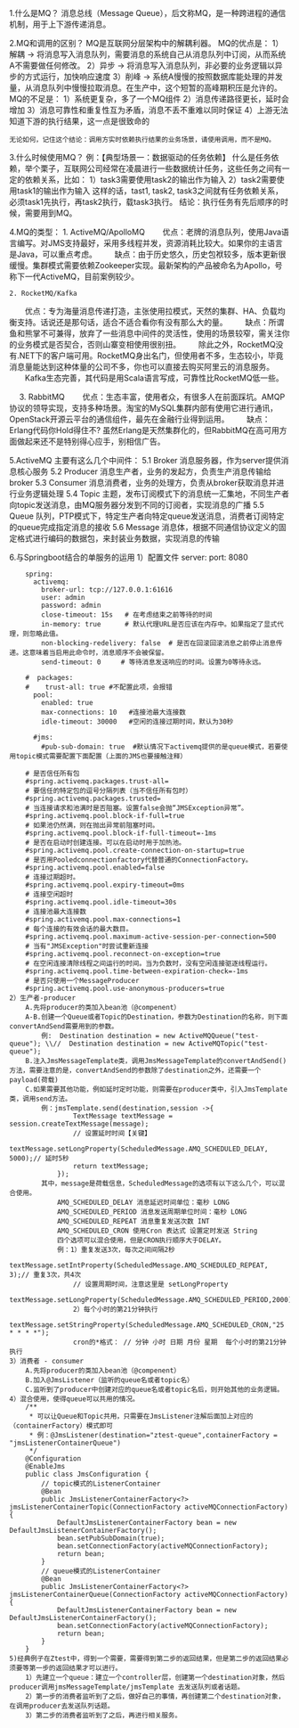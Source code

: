 1.什么是MQ？
	消息总线（Message Queue），后文称MQ，是一种跨进程的通信机制，用于上下游传递消息。

2.MQ和调用的区别？
	MQ是互联网分层架构中的解耦利器。
	MQ的优点是：
	1）解耦 -> 将消息写入消息队列，需要消息的系统自己从消息队列中订阅，从而系统A不需要做任何修改。
	2）异步 -> 将消息写入消息队列，非必要的业务逻辑以异步的方式运行，加快响应速度
	3）削峰 -> 系统A慢慢的按照数据库能处理的并发量，从消息队列中慢慢拉取消息。在生产中，这个短暂的高峰期积压是允许的。
	MQ的不足是：
	1）系统更复杂，多了一个MQ组件
	2）消息传递路径更长，延时会增加
	3）消息可靠性和重复性互为矛盾，消息不丢不重难以同时保证
	4）上游无法知道下游的执行结果，这一点是很致命的
	
	无论如何，记住这个结论：调用方实时依赖执行结果的业务场景，请使用调用，而不是MQ。

3.什么时候使用MQ？
	例：【典型场景一：数据驱动的任务依赖】
		什么是任务依赖，举个栗子，互联网公司经常在凌晨进行一些数据统计任务，这些任务之间有一定的依赖关系，比如：
		1）task3需要使用task2的输出作为输入
		2）task2需要使用task1的输出作为输入
		这样的话，tast1, task2, task3之间就有任务依赖关系，必须task1先执行，再task2执行，载task3执行。
	结论：执行任务有先后顺序的时候，需要用到MQ。

4.MQ的类型：
	1. ActiveMQ/ApolloMQ
　　优点：老牌的消息队列，使用Java语言编写。对JMS支持最好，采用多线程并发，资源消耗比较大。如果你的主语言是Java，可以重点考虑。
　　缺点：由于历史悠久，历史包袱较多，版本更新很缓慢。集群模式需要依赖Zookeeper实现。最新架构的产品被命名为Apollo，号称下一代ActiveMQ，目前案例较少。
 
	2. RocketMQ/Kafka
　　优点：专为海量消息传递打造，主张使用拉模式，天然的集群、HA、负载均衡支持。话说还是那句话，适合不适合看你有没有那么大的量。
　　缺点：所谓鱼和熊掌不可兼得，放弃了一些消息中间件的灵活性，使用的场景较窄，需关注你的业务模式是否契合，否则山寨变相使用很别扭。
　　除此之外，RocketMQ没有.NET下的客户端可用。RocketMQ身出名门，但使用者不多，生态较小，毕竟消息量能达到这种体量的公司不多，你也可以直接去购买阿里云的消息服务。
　　Kafka生态完善，其代码是用Scala语言写成，可靠性比RocketMQ低一些。
 
　	3. RabbitMQ
　　优点：生态丰富，使用者众，有很多人在前面踩坑。AMQP协议的领导实现，支持多种场景。淘宝的MySQL集群内部有使用它进行通讯，OpenStack开源云平台的通信组件，最先在金融行业得到运用。
　　缺点：Erlang代码你Hold得住不? 虽然Erlang是天然集群化的，但RabbitMQ在高可用方面做起来还不是特别得心应手，别相信广告。

5.ActiveMQ
	主要有这么几个中间件：
		5.1 Broker
			消息服务器，作为server提供消息核心服务
		5.2 Producer
			消息生产者，业务的发起方，负责生产消息传输给broker
		5.3 Consumer
			消息消费者，业务的处理方，负责从broker获取消息并进行业务逻辑处理
		5.4 Topic
			主题，发布订阅模式下的消息统一汇集地，不同生产者向topic发送消息，由MQ服务器分发到不同的订阅者，实现消息的广播
		5.5 Queue
			队列，PTP模式下，特定生产者向特定queue发送消息，消费者订阅特定的queue完成指定消息的接收
		5.6 Message
			消息体，根据不同通信协议定义的固定格式进行编码的数据包，来封装业务数据，实现消息的传输

6.与Springboot结合的单服务的运用
	1）配置文件
		server:
		  port: 8080

		spring:
		  activemq:
			broker-url: tcp://127.0.0.1:61616
			user: admin
			password: admin
			close-timeout: 15s   # 在考虑结束之前等待的时间
			in-memory: true      # 默认代理URL是否应该在内存中。如果指定了显式代理，则忽略此值。
			non-blocking-redelivery: false  # 是否在回滚回滚消息之前停止消息传递。这意味着当启用此命令时，消息顺序不会被保留。
			send-timeout: 0     # 等待消息发送响应的时间。设置为0等待永远。

		#  packages:
		#    trust-all: true #不配置此项，会报错
		  pool:
			enabled: true
			max-connections: 10   #连接池最大连接数
			idle-timeout: 30000   #空闲的连接过期时间，默认为30秒

		  #jms:
			#pub-sub-domain: true  #默认情况下activemq提供的是queue模式，若要使用topic模式需要配置下面配置（上面的JMS也要接触注释）

		# 是否信任所有包
		#spring.activemq.packages.trust-all=
		# 要信任的特定包的逗号分隔列表（当不信任所有包时）
		#spring.activemq.packages.trusted=
		# 当连接请求和池满时是否阻塞。设置false会抛“JMSException异常”。
		#spring.activemq.pool.block-if-full=true
		# 如果池仍然满，则在抛出异常前阻塞时间。
		#spring.activemq.pool.block-if-full-timeout=-1ms
		# 是否在启动时创建连接。可以在启动时用于加热池。
		#spring.activemq.pool.create-connection-on-startup=true
		# 是否用Pooledconnectionfactory代替普通的ConnectionFactory。
		#spring.activemq.pool.enabled=false
		# 连接过期超时。
		#spring.activemq.pool.expiry-timeout=0ms
		# 连接空闲超时
		#spring.activemq.pool.idle-timeout=30s
		# 连接池最大连接数
		#spring.activemq.pool.max-connections=1
		# 每个连接的有效会话的最大数目。
		#spring.activemq.pool.maximum-active-session-per-connection=500
		# 当有"JMSException"时尝试重新连接
		#spring.activemq.pool.reconnect-on-exception=true
		# 在空闲连接清除线程之间运行的时间。当为负数时，没有空闲连接驱逐线程运行。
		#spring.activemq.pool.time-between-expiration-check=-1ms
		# 是否只使用一个MessageProducer
		#spring.activemq.pool.use-anonymous-producers=true
	2）生产者-producer
		A.先将producer的类加入bean池（@compenent）
		A-B.创建一个Queue或者Topic的Destination，参数为Destination的名称，则下面convertAndSend需要用到的参数。 
			例:	Destination destination = new ActiveMQQueue("test-queue"); \\//  Destination destination = new ActiveMQTopic("test-queue");
		B.注入JmsMessageTemplate类，调用JmsMessageTemplate的convertAndSend()方法，需要注意的是，convertAndSend的参数除了destination之外，还需要一个payload(荷载)
		C.如果需要其他功能，例如延时定时功能，则需要在producer类中，引入JmsTemplate类，调用send方法。
			例：jmsTemplate.send(destination,session ->{
					TextMessage textMessage = session.createTextMessage(message);
					// 设置延时时间【关键】
					textMessage.setLongProperty(ScheduledMessage.AMQ_SCHEDULED_DELAY, 5000);// 延时5秒
					return textMessage;
				});
			其中，message是荷载信息，ScheduledMessage的选项有以下这么几个，可以混合使用。
				AMQ_SCHEDULED_DELAY 消息延迟时间单位：毫秒 LONG
				AMQ_SCHEDULED_PERIOD 消息发送周期单位时间：毫秒 LONG
				AMQ_SCHEDULED_REPEAT 消息重复发送次数 INT
				AMQ_SCHEDULED_CRON 使用Cron 表达式 设置定时发送 String
				四个选项可以混合使用，但是CRON执行顺序大于DELAY。
				例：1）重复发送3次，每次之间间隔2秒
					textMessage.setIntProperty(ScheduledMessage.AMQ_SCHEDULED_REPEAT, 3);// 重复3次，共4次
					// 设置周期时间，注意这里是 setLongProperty
					textMessage.setLongProperty(ScheduledMessage.AMQ_SCHEDULED_PERIOD,2000);
					2）每个小时的第21分钟执行
					textMessage.setStringProperty(ScheduledMessage.AMQ_SCHEDULED_CRON,"25 * * * *");
					cron的*格式： // 分钟 小时 日期 月份 星期  每个小时的第21分钟执行
	3）消费者 - consumer
		A.先将producer的类加入bean池（@compenent）
		B.加入@JmsListener（监听的queue名或者topic名）
		C.监听到了producer中创建对应的queue名或者topic名后，则开始其他的业务逻辑。
	4）混合使用，使得queue可以共用的情况。
		/**
		 * 可以让Queue和Topic共用，只需要在JmsListener注解后面加上对应的（containerFactory）模式即可
		 * 例：@JmsListener(destination="ztest-queue",containerFactory = "jmsListenerContainerQueue")
		 */
		@Configuration
		@EnableJms
		public class JmsConfiguration {
			// topic模式的ListenerContainer
			@Bean
			public JmsListenerContainerFactory<?> jmsListenerContainerTopic(ConnectionFactory activeMQConnectionFactory) {
				DefaultJmsListenerContainerFactory bean = new DefaultJmsListenerContainerFactory();
				bean.setPubSubDomain(true);
				bean.setConnectionFactory(activeMQConnectionFactory);
				return bean;
			}
			// queue模式的ListenerContainer
			@Bean
			public JmsListenerContainerFactory<?> jmsListenerContainerQueue(ConnectionFactory activeMQConnectionFactory) {
				DefaultJmsListenerContainerFactory bean = new DefaultJmsListenerContainerFactory();
				bean.setConnectionFactory(activeMQConnectionFactory);
				return bean;
			}
		}
	5)经典例子在Ztest中，得到一个需要，需要得到第二步的返回结果，但是第二步的返回结果必须要等第一步的返回结果才可以进行。
		1）先建立一个queue：建立一个controller层，创建第一个destination对象，然后producer调用jmsMessageTemplate/jmsTemplate 去发送队列或者话题。
		2）第一步的消费者监听到了之后，做好自己的事情，再创建第二个destination对象，在调用producer去发送队列话题。
		3）第二步的消费者监听到了之后，再进行相关服务。